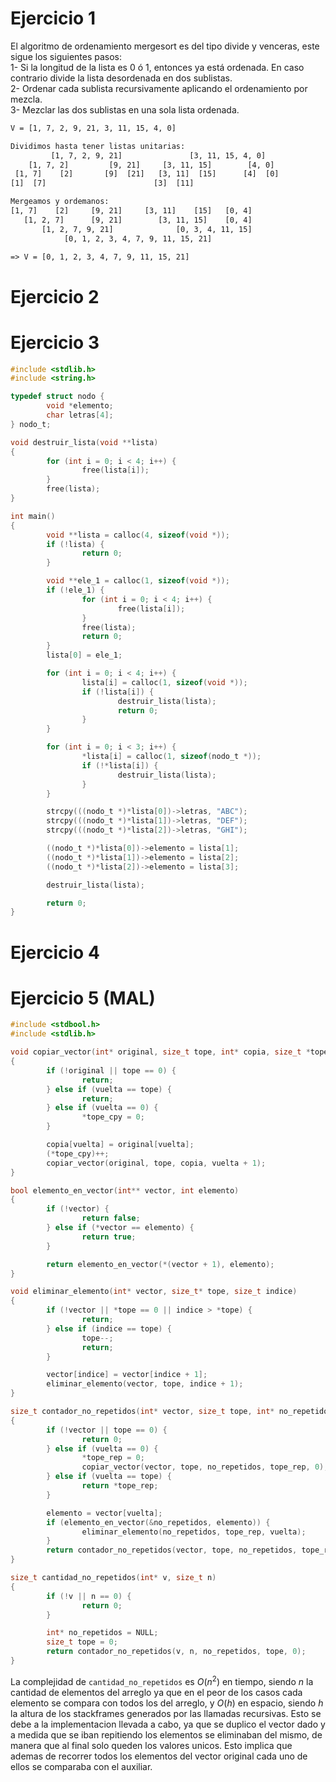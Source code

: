 # Ejercicio 1
El algoritmo de ordenamiento mergesort es del tipo divide y venceras, este sigue los siguientes pasos:  
1- Si la longitud de la lista es 0 ó 1, entonces ya está ordenada. En caso contrario divide la lista desordenada en dos sublistas.  
2- Ordenar cada sublista recursivamente aplicando el ordenamiento por mezcla.  
3- Mezclar las dos sublistas en una sola lista ordenada.

```txt
V = [1, 7, 2, 9, 21, 3, 11, 15, 4, 0]

Dividimos hasta tener listas unitarias:
         [1, 7, 2, 9, 21]               [3, 11, 15, 4, 0]
    [1, 7, 2]         [9, 21]     [3, 11, 15]        [4, 0]
 [1, 7]    [2]       [9]  [21]   [3, 11]  [15]      [4]  [0]
[1]  [7]                        [3]  [11]

Mergeamos y ordemanos:
[1, 7]    [2]     [9, 21]     [3, 11]    [15]   [0, 4]
   [1, 2, 7]      [9, 21]        [3, 11, 15]    [0, 4]
       [1, 2, 7, 9, 21]              [0, 3, 4, 11, 15]
            [0, 1, 2, 3, 4, 7, 9, 11, 15, 21]

=> V = [0, 1, 2, 3, 4, 7, 9, 11, 15, 21]
```

# Ejercicio 2


# Ejercicio 3
```c
#include <stdlib.h>
#include <string.h>

typedef struct nodo {
        void *elemento;
        char letras[4];
} nodo_t;

void destruir_lista(void **lista) 
{
        for (int i = 0; i < 4; i++) {
                free(lista[i]);
        }
        free(lista);
}

int main() 
{
        void **lista = calloc(4, sizeof(void *));
        if (!lista) {
                return 0;
        }

        void **ele_1 = calloc(1, sizeof(void *));
        if (!ele_1) {
                for (int i = 0; i < 4; i++) {
                        free(lista[i]);
                }
                free(lista);
                return 0;
        }
        lista[0] = ele_1;

        for (int i = 0; i < 4; i++) {
                lista[i] = calloc(1, sizeof(void *));
                if (!lista[i]) {
                        destruir_lista(lista);
                        return 0;
                }
        }

        for (int i = 0; i < 3; i++) {
                *lista[i] = calloc(1, sizeof(nodo_t *));
                if (!*lista[i]) {
                        destruir_lista(lista);
                }
        }

        strcpy(((nodo_t *)*lista[0])->letras, "ABC");
        strcpy(((nodo_t *)*lista[1])->letras, "DEF");
        strcpy(((nodo_t *)*lista[2])->letras, "GHI");

        ((nodo_t *)*lista[0])->elemento = lista[1];
        ((nodo_t *)*lista[1])->elemento = lista[2];
        ((nodo_t *)*lista[2])->elemento = lista[3];

        destruir_lista(lista);

        return 0;
}
```

# Ejercicio 4


# Ejercicio 5 (MAL)
```c
#include <stdbool.h>
#include <stdlib.h>

void copiar_vector(int* original, size_t tope, int* copia, size_t *tope_cpy, size_t vuelta) 
{
        if (!original || tope == 0) {
                return;
        } else if (vuelta == tope) {
                return;
        } else if (vuelta == 0) {
                *tope_cpy = 0;
        }

        copia[vuelta] = original[vuelta];
        (*tope_cpy)++;
        copiar_vector(original, tope, copia, vuelta + 1);
}

bool elemento_en_vector(int** vector, int elemento) 
{
        if (!vector) {
                return false;
        } else if (*vector == elemento) {
                return true;
        }

        return elemento_en_vector(*(vector + 1), elemento);
}

void eliminar_elemento(int* vector, size_t* tope, size_t indice) 
{
        if (!vector || *tope == 0 || indice > *tope) {
                return;
        } else if (indice == tope) {
                tope--;
                return;
        }

        vector[indice] = vector[indice + 1];
        eliminar_elemento(vector, tope, indice + 1);
}

size_t contador_no_repetidos(int* vector, size_t tope, int* no_repetidos, size_t* tope_rep, size_t vuelta) 
{
        if (!vector || tope == 0) {
                return 0;
        } else if (vuelta == 0) {
                *tope_rep = 0;
                copiar_vector(vector, tope, no_repetidos, tope_rep, 0);
        } else if (vuelta == tope) {
                return *tope_rep;
        }

        elemento = vector[vuelta];
        if (elemento_en_vector(&no_repetidos, elemento)) {
                eliminar_elemento(no_repetidos, tope_rep, vuelta);
        }
        return contador_no_repetidos(vector, tope, no_repetidos, tope_rep, vuelta + 1);
}

size_t cantidad_no_repetidos(int* v, size_t n) 
{
        if (!v || n == 0) {
                return 0;
        }

        int* no_repetidos = NULL;
        size_t tope = 0;
        return contador_no_repetidos(v, n, no_repetidos, tope, 0);
}
```

La complejidad de `cantidad_no_repetidos` es $`O(n^2)`$ en tiempo, siendo $`n`$ la cantidad de elementos del arreglo ya que en el peor de los casos cada elemento se compara con todos los del arreglo, y $`O(h)`$ en espacio, siendo $`h`$ la altura de los stackframes generados por las llamadas recursivas. Esto se debe a la implementacion llevada a cabo, ya que se duplico el vector dado y a medida que se iban repitiendo los elementos se eliminaban del mismo, de manera que al final solo queden los valores unicos. Esto implica que ademas de recorrer todos los elementos del vector original cada uno de ellos se comparaba con el auxiliar.